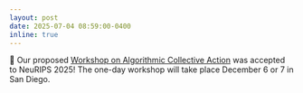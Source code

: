 ```yaml
---
layout: post
date: 2025-07-04 08:59:00-0400
inline: true
---
```


:tada: Our proposed [Workshop on Algorithmic Collective Action](https://acaworkshop.github.io/) was accepted to NeuRIPS 2025! The one-day workshop will take place December 6 or 7 in San Diego.
